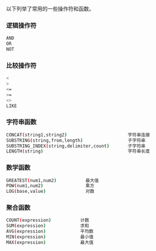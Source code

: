以下列举了常用的一些操作符和函数。

### 逻辑操作符

```bash
AND
OR
NOT
```

### 比较操作符

```bash
< 
> 
<=
>=
<> 
LIKE
```
 
### 字符串函数

```bash
CONCAT(string1,string2)                       字符串连接
SUBSTRING(string,from,length)                 子字符串
SUBSTRING_INDEX(string,delimiter,count)       子字符串
LENGTH(string)                                字符串长度
```
 

### 数学函数

```bash
GREATEST(num1,num2)           最大值
POW(num1,num2)                乘方
LOG(base,value)               对数
```

 

### 聚合函数

```bash
COUNT(expression)           计数
SUM(expression)             求和
AVG(expression)             平均数
MIN(expression)             最小值
MAX(expression)             最大值
```